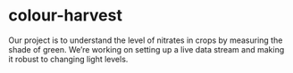# colour-harvest
Our project is to understand the level of nitrates in crops by measuring the shade of green. We’re working on setting up a live data stream and making it robust to changing light levels.
